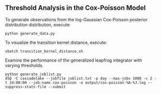 ## Threshold Analysis in the Cox-Poisson Model

To generate observations from the log-Gaussian Cox-Poisson posterior distribution distribution, execute:
```
python generate_data.py
```
To visualize the transition kernel distance, execute:
```
sbatch transition_kernel_distance.sh
```
Examine the performance of the generalized leapfrog integrator with varying thresholds.
```
python generate_joblist.py
dSQ -C cascadelake --jobfile joblist.txt -p day --max-jobs 1000 -c 2 -t 24:00:00 --job-name cox-poisson -o output/cox-poisson-%A-%J.log --suppress-stats-file --submit
```
